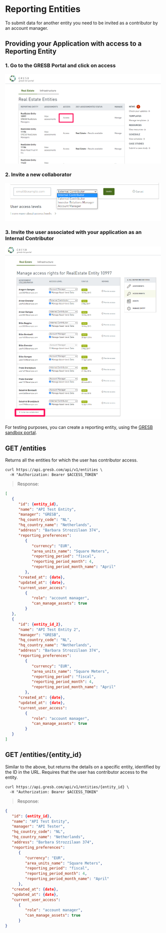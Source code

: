 # Reporting Entities

To submit data for another entity you need to be invited as a contributor by
an account manager.

## Providing your Application with access to a Reporting Entity

### 1.  Go to the GRESB Portal and click on access
<img src="images/access_permission_pictures/access_link.png" alt="access_link pic">

### 2. Invite a new collaborator
<img src="images/access_permission_pictures/invite_collaborator_link.png" alt="invite_link pic">

### 3. Invite the user associated with your application as an Internal Contributor
<img src="images/access_permission_pictures/select_access_link.png" alt="select_access pic">


For testing purposes, you can create a reporting entity,
using the [GRESB sandbox portal](https://demo-portal.gresb.com/).

## GET /entities
Returns all the entities for which the user has
contributor access.

```shell
curl https://api.gresb.com/api/v1/entities \
  -H "Authorization: Bearer $ACCESS_TOKEN"
```

> Response:

```json
[
   {
      "id": {entity_id},
      "name": "API Test Entity",
      "manager": "GRESB",
      "hq_country_code": "NL",
      "hq_country_name": "Netherlands",
      "address": "Barbara Strozzilaan 374",
      "reporting_preferences":    
         {
            "currency": "EUR",
            "area_units_name": "Square Meters",
            "reporting_period": "fiscal",
            "reporting_period_month": 4,
            "reporting_period_month_name": "April"
         },
      "created_at": {date},
      "updated_at": {date},
      "current_user_access": 
         {
            "role": "account manager",
            "can_manage_assets": true
         }
   },
   {
      "id": {entity_id_2},
      "name": "API Test Entity 2",
      "manager": "GRESB",
      "hq_country_code": "NL",
      "hq_country_name": "Netherlands",
      "address": "Barbara Strozzilaan 374",
      "reporting_preferences":    
         {
            "currency": "EUR",
            "area_units_name": "Square Meters",
            "reporting_period": "fiscal",
            "reporting_period_month": 4,
            "reporting_period_month_name": "April"
         },
      "created_at": {date},
      "updated_at": {date},
      "current_user_access":   
         {
            "role": "account manager",
            "can_manage_assets": true
         }
   }
]
```
## GET /entities/{entity_id}

Similar to the above, but returns the details on a specific entity, identified by the ID in the URL. Requires that the user has contributor
access to the entity.

```shell
curl https://api.gresb.com/api/v1/entities/{entity_id} \
  -H "Authorization: Bearer $ACCESS_TOKEN"
```

> Response:

```json
{
   "id": {entity_id},
   "name": "API Test Entity",
   "manager": "API Tester",
   "hq_country_code": "NL",
   "hq_country_name": "Netherlands",
   "address": "Barbara Strozzilaan 374",
   "reporting_preferences":    
      {
         "currency": "EUR",
         "area_units_name": "Square Meters",
         "reporting_period": "fiscal",
         "reporting_period_month": 4,
         "reporting_period_month_name": "April"
      },
   "created_at": {date},
   "updated_at": {date},
   "current_user_access": 
      {
         "role": "account manager",
         "can_manage_assets": true
      }
}
```